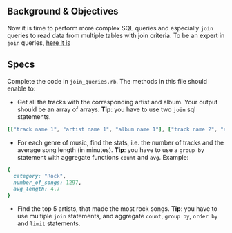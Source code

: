 ## Background & Objectives
Now it is time to perform more complex SQL queries and especially `join` queries to read data from multiple tables with join criteria. To be an expert in `join` queries, [here it is](http://www.w3schools.com/sql/sql_join.asp)

## Specs 

Complete the code in `join_queries.rb`. The methods in this file should enable to:

- Get all the tracks with the corresponding artist and album. Your output should be an array of arrays. **Tip**: you have to use two `join` sql statements.

```ruby
[["track name 1", "artist name 1", "album name 1"], ["track name 2", "artist name 2", "album name 2"]]
```

- For each genre of music, find the stats, i.e. the number of tracks and the average song length (in minutes). **Tip**: you have to use a `group by` statement with aggregate 	functions ``count`` and ``avg``. Example: 

```ruby
{
  category: "Rock",
  number_of_songs: 1297,
  avg_length: 4.7
}
```

- Find the top 5 artists, that made the most rock songs. **Tip**: you have to use multiple `join` statements, and aggregate `count`, `group by`, `order by` and `limit` statements.

